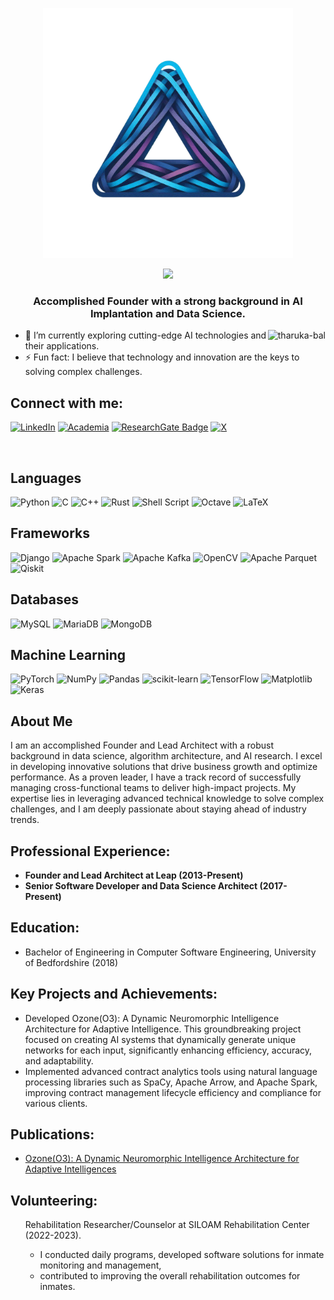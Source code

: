 <p align="center">
  <a href="https://www.linkedin.com/company/leaparcade">
    <img src=".images/leap_icon.png" alt="Leap" width="400" height="400">
  </a>
</p>

<p align="center">
<img src="https://readme-typing-svg.herokuapp.com?color=4852B1&center=true&vCenter=true&width=600&height=45&lines=Hi%2C+I'm+Tharuka+Balasooriya;Senior+Data+Scientist;Algorithm+Architect;Embedded+System+Engineer">

</p>
<h3 align="center">Accomplished Founder with a strong background in AI Implantation and Data Science.</h3>

<p><img align="right" src="https://github.com/Adam-pw/Adam-pw/blob/main/animation_500_kxa883sd.gif" alt="tharuka-bal" /></p>

- 🌱 I’m currently exploring cutting-edge AI technologies and their applications.
- ⚡ Fun fact: I believe that technology and innovation are the keys to solving complex challenges.


## Connect with me:

[![LinkedIn](https://img.shields.io/badge/-LinkedIn-blue?style=for-the-badge&logo=linkedin&logoColor=white)](https://www.linkedin.com/in/tharuka-balasooriya/)
[![Academia](https://img.shields.io/badge/Academia-41454A?logo=academia&logoColor=fff&style=for-the-badge)](https://independent.academia.edu/TharukaBalasooriya)
[![ResearchGate Badge](https://img.shields.io/badge/ResearchGate-0CB?logo=researchgate&logoColor=fff&style=for-the-badge)](https://www.researchgate.net/profile/Tharuka-Balasooriya)
[![X](https://img.shields.io/badge/X-%23000000.svg?style=for-the-badge&logo=X&logoColor=white)](https://x.com/theFoxDecoder)

<br>

## Languages

![Python](https://img.shields.io/badge/python-3670A0?style=for-the-badge&logo=python&logoColor=ffdd54)
![C](https://img.shields.io/badge/c-%2300599C.svg?style=for-the-badge&logo=c&logoColor=white)
![C++](https://img.shields.io/badge/c++-%2300599C.svg?style=for-the-badge&logo=c%2B%2B&logoColor=white)
![Rust](https://img.shields.io/badge/rust-%23000000.svg?style=for-the-badge&logo=rust&logoColor=white)
![Shell Script](https://img.shields.io/badge/shell_script-%23121011.svg?style=for-the-badge&logo=gnu-bash&logoColor=white)
![Octave](https://img.shields.io/badge/Octave-darkblue?style=for-the-badge&logo=octave&logoColor=fcd683)
![LaTeX](https://img.shields.io/badge/latex-%23008080.svg?style=for-the-badge&logo=latex&logoColor=white)

## Frameworks 
![Django](https://img.shields.io/badge/django-%23092E20.svg?style=for-the-badge&logo=django&logoColor=white)
![Apache Spark](https://img.shields.io/badge/Apache%20Spark-FDEE21?style=for-the-badge&logo=apachespark&logoColor=black)
![Apache Kafka](https://img.shields.io/badge/Apache%20Kafka-000?style=for-the-badge&logo=apachekafka)
![OpenCV](https://img.shields.io/badge/opencv-%23white.svg?style=for-the-badge&logo=opencv&logoColor=white)
![Apache Parquet](https://img.shields.io/badge/Apache%20Parquet-50ABF1?logo=apacheparquet&logoColor=fff&style=for-the-badge)
![Qiskit](https://img.shields.io/badge/Qiskit-%236929C4.svg?style=for-the-badge&logo=Qiskit&logoColor=white)

## Databases

![MySQL](https://img.shields.io/badge/mysql-%2300f.svg?style=for-the-badge&logo=mysql&logoColor=white)
![MariaDB](https://img.shields.io/badge/MariaDB-003545?style=for-the-badge&logo=mariadb&logoColor=white)
![MongoDB](https://img.shields.io/badge/MongoDB-%234ea94b.svg?style=for-the-badge&logo=mongodb&logoColor=white)

## Machine Learning
![PyTorch](https://img.shields.io/badge/PyTorch-%23EE4C2C.svg?style=for-the-badge&logo=PyTorch&logoColor=white)
![NumPy](https://img.shields.io/badge/numpy-%23013243.svg?style=for-the-badge&logo=numpy&logoColor=white)
![Pandas](https://img.shields.io/badge/pandas-%23150458.svg?style=for-the-badge&logo=pandas&logoColor=white)
![scikit-learn](https://img.shields.io/badge/scikit--learn-%23F7931E.svg?style=for-the-badge&logo=scikit-learn&logoColor=white)
![TensorFlow](https://img.shields.io/badge/TensorFlow-%23FF6F00.svg?style=for-the-badge&logo=TensorFlow&logoColor=white)
![Matplotlib](https://img.shields.io/badge/Matplotlib-%23ffffff.svg?style=for-the-badge&logo=Matplotlib&logoColor=black)
![Keras](https://img.shields.io/badge/Keras-%23D00000.svg?style=for-the-badge&logo=Keras&logoColor=white)
<br>

## About Me

I am an accomplished Founder and Lead Architect with a robust background in data science, algorithm architecture, and AI research. I excel in developing innovative solutions that drive business growth and optimize performance. As a proven leader, I have a track record of successfully managing cross-functional teams to deliver high-impact projects. My expertise lies in leveraging advanced technical knowledge to solve complex challenges, and I am deeply passionate about staying ahead of industry trends.


## Professional Experience:
<ul>
  <li><strong>Founder and Lead Architect at Leap (2013-Present)</strong></li>
  <li><strong>Senior Software Developer and Data Science Architect (2017- Present)</strong></li>
</ul>

## Education:
<ul>
  <li>Bachelor of Engineering in Computer Software Engineering, University of Bedfordshire (2018)</li>
</ul>

## Key Projects and Achievements:
<ul>
  <li>Developed Ozone(O3): A Dynamic Neuromorphic Intelligence Architecture for Adaptive Intelligence. This groundbreaking project focused on creating AI systems that dynamically generate unique networks for each input, significantly enhancing efficiency, accuracy, and adaptability.</li>
  <li>Implemented advanced contract analytics tools using natural language processing libraries such as SpaCy, Apache Arrow, and Apache Spark, improving contract management lifecycle efficiency and compliance for various clients.</li>
</ul>

## Publications:

<ul>
  <li><a href="https://www.academia.edu/122078346/Ozone_O_3_A_Dynamic_Neuromorphic_Intelligence_Architecture_for_Adaptive_Intelligences?source=swp_share" target="_blank">Ozone(O3): A Dynamic Neuromorphic Intelligence Architecture for Adaptive Intelligences</a></li>
</ul>

## Volunteering:
<ul>
  Rehabilitation Researcher/Counselor at SILOAM Rehabilitation Center (2022-2023).<ul> <li>I conducted daily programs, developed software solutions for inmate monitoring and management,</li> <li>contributed to improving the overall rehabilitation outcomes for inmates.</li></ul>
</ul>
